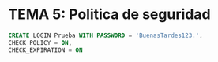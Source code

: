 # TEMA 5: Politica de seguridad

```sql
CREATE LOGIN Prueba WITH PASSWORD = 'BuenasTardes123.',
CHECK_POLICY = ON,
CHECK_EXPIRATION = ON
```
